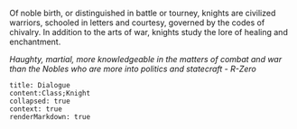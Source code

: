 
Of noble birth, or distinguished in battle or tourney, knights are civilized warriors, schooled in letters and courtesy, governed by the codes of chivalry. In addition to the arts of war, knights study the lore of healing and enchantment.

*Haughty, martial, more knowledgeable in the matters of combat and war than the Nobles who are more into politics and statecraft - R-Zero*

```query
title: Dialogue
content:Class;Knight
collapsed: true
context: true
renderMarkdown: true
```